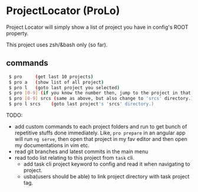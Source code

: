# ProjectLocator (ProLo)

Project Locator will simply show a list of project you have in config's ROOT property. 

This project uses zsh/&bash only (so far).

## commands

```bash
 $ pro     (get last 10 projects)
 $ pro a   (show list of all project)
 $ pro l   (goto last project you selected)
 $ pro [0-9] (if you know the number then, jump to the project in that number)
 $ pro [0-9] srcs (same as above, but also change to 'srcs' directory.)
 $ pro l srcs    (goto last project's 'srcs' directory.)
```
TODO:
  - add custom commands to each project folders and run to get bunch of repetitive stuffs done immediately. Like, `pro prepare` in an angular app will run `ng serve`, then open that project in my fav editor and then open my documentations in vim etc.
  - read git branches and latest commits in the main menu
  - read todo list relating to this project from `task` cli.
    - add task cli project keyword to config and read it when navigating to project.
    - usba(users should be able) to link project directory with task project tag.
